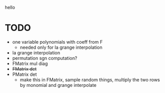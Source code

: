 hello

# TODO
* one variable polynomials with coeff from F
  * needed only for la grange interpolation
* la grange interpolation
* permutation sgn computation?
* FMatrix mul diag
* ~~FMatrix det~~
* PMatrix det
  * make this in FMatrix, sample random things, multiply the two rows by monomial and grange interpolate
